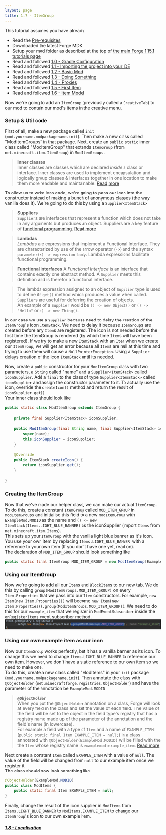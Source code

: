 ```yaml
---
layout: page
title: 1.7 - ItemGroup
---
```

This tutorial assumes you have already
- Read the [Pre-requisites](/tutorials/Pre-requisites)
- Downloaded the latest Forge MDK
- Setup your mod folder as described at the top of [the main Forge 1.15.1 tutorials page](/tutorials/1.15.1/forge/)
- Read and followed [1.0 - Gradle Configuration](../1.0-gradle-configuration/)
- Read and followed [1.1 - Importing the project into your IDE](../1.1-importing-project/)
- Read and followed [1.2 - Basic Mod](../1.2-basic-mod/)
- Read and followed [1.3 - Doing Something](../1.3-doing-something/)
- Read and followed [1.4 - Proxies](../1.4-proxies/)
- Read and followed [1.5 - First Item](../1.5-first-item/)
- Read and followed [1.6 - Item Model](../1.6-item-model/)

Now we're going to add an `ItemGroup` (previously called a `CreativeTab`) to our mod to contain our mod's items in the creative menu.

### Setup & Util code
First of all, make a new package called `init` (`mod.yourname.modpackagename.init`). Then make a new class called "ModItemGroups" in that package. Next, create an `public static` inner class called "ModItemGroup" that extends `ItemGroup` (from `net.minecraft.item.ItemGroup`) in `ModItemGroups`.  
> **Inner classes**  
> Inner classes are classes which are declared *inside* a class or interface. Inner classes are used to implement encapsulation and logically group classes & interfaces together in one location to make them more readable and maintainable. [Read](https://www.javatpoint.com/java-inner-class) [more](https://www.tutorialspoint.com/java/java_innerclasses.htm)  

To allow us to write less code, we're going to pass our icon into the constructor instead of making a bunch of anonymous classes (the way vanilla does it). We're going to do this by using a `Supplier<ItemStack>`
> **Suppliers**  
> `Supplier`s are interfaces that represent a function which does not take in any arguments but produces an object. Suppliers are a key feature of [functional programming](https://www.geeksforgeeks.org/functional-programming-paradigm/). [Read more](https://www.geeksforgeeks.org/supplier-interface-in-java-with-examples/)  

> **Lambdas**  
> *Lambdas* are expressions that implement a Functional Interface. They are characterized by use of the arrow operator (`->`) and the syntax `parameter(s) -> expression body`. Lambda expressions facilitate functional programming.  

> **Functional Interfaces**
> A *Functional Interface* is an interface that contains exactly one abstract method. A `Supplier` meets this definition and is therefor a functional interface.  

> The lambda expression assigned to an object of `Supplier` type is used to define its `get()` method which produces a value when called. `Supplier`s are useful for deferring the creation of objects.  
> An example of a `Supplier` would be `() -> new Object()` or `() -> "Hello"` or `() -> new Thing()`.  

In our case we use a `Supplier` because need to delay the creation of the `ItemGroup`'s icon `ItemStack`. We need to delay it because `ItemGroup`s are created before any `Item`s are registered. The icon is not needed before the first time the ItemGroup is rendered (by which time `Item`s will have been registered). If we try to make a new `ItemStack` with an `Item` when we create our `ItemGroup`, we will get an error because all `Item`s are null at this time and trying to use them will cause a `NullPointerException`. Using a `Supplier` delays creation of the icon `ItemStack` until its needed.  

Now, create a `public` constructor for your `ModItemGroup` class with two parameters, a `String` called "name" and a `Supplier<ItemStack>` called `iconSupplier`. Add a `final` to the class of type `Supplier<ItemStack>` called `iconSupplier` and assign the constructor parameter to it. To actually use the icon, override the `createIcon()` method and return the result of `iconSupplier.get()`  
Your inner class should look like
```java
public static class ModItemGroup extends ItemGroup {

	private final Supplier<ItemStack> iconSupplier;

	public ModItemGroup(final String name, final Supplier<ItemStack> iconSupplier) {
		super(name);
		this.iconSupplier = iconSupplier;
	}

	@Override
	public ItemStack createIcon() {
		return iconSupplier.get();
	}

}
```

### Creating the ItemGroup
Now that we've made our helper class, we can make our actual `ItemGroup`. To do this, create a constant `ItemGroup` called `MOD_ITEM_GROUP` in `ModItemGroups` and initialise this field to a new `ModItemGroup` with `ExampleMod.MODID` as the name and `() -> new ItemStack(Items.LIGHT_BLUE_BANNER)` as the iconSupplier (import `Items` from `net.minecraft.item.Items`).  
This sets up your `ItemGroup` with the vanilla light blue banner as it's icon. You use your own item by replacing `Items.LIGHT_BLUE_BANNER `with a reference to your own item (If you don't have one yet, read on).  
The declaration of `MOD_ITEM_GROUP` should look something like
```java
public static final ItemGroup MOD_ITEM_GROUP = new ModItemGroup(ExampleMod.MODID, () -> new ItemStack(Items.LIGHT_BLUE_BANNER));
```

### Using our ItemGroup
Now we're going to add all our `Item`s and `BlockItem`s to our new tab. We do this by calling `group(ModItemGroups.MOD_ITEM_GROUP)` on every `Item.Properties` that we pass into our `Item` constructors. For example, `new Item(new Item.Properties())` will become `new Item(new Item.Properties().group(ModItemGroups.MOD_ITEM_GROUP))`. We need to do this for our `example_item` that we register in `ModEventSubscriber` inside the `onRegisterItems` event subscriber method.  
![item-properties-group](./item-properties-group.png "item-properties-group")

### Using our own example item as our icon
Now our `ItemGroup` works perfectly, but it has a vanilla banner as its icon. To change this we need to change `Items.LIGHT_BLUE_BANNER` to reference our own item. However, we don't have a static reference to our own item so we need to make one.  
To do this, create a new class called "ModItems" in your `init` package (`mod.yourname.modpackagename.init`). Then annotate the class with `@ObjectHolder` (`net.minecraftforge.registries.ObjectHolder`) and have the parameter of the annotation be `ExampleMod.MODID`  
> **`@ObjectHolder`**  
> When you put the `@ObjectHolder` annotation on a class, Forge will look at every field in the class and set the value of each field. The value of the field will be set to the object in the field type's registry that has a registry name made up of the parameter of the annotation and the field's name (in lowercase).  
> For example a field with a type of `Item` and a name of `EXAMPLE_ITEM` (`public static final Item EXAMPLE_ITEM = null;`) in a class annotated with `@ObjectHolder(ExampleMod.MODID)` will be filled with the the `Item` whose registry name is `examplemod:example_item`. [Read more](https://mcforge.readthedocs.io/en/latest/concepts/registries/#injecting-registry-values-into-fields)

Next create a constant `Item` called `EXAMPLE_ITEM` with a value of `null`. The value of the field will be changed from `null` to our example item once we register it  
The class should now look something like
```java
@ObjectHolder(ExampleMod.MODID)
public class ModItems {
	public static final Item EXAMPLE_ITEM = null;
}
```
Finally, change the result of the icon supplier in `ModItems` from `Items.LIGHT_BLUE_BANNER` to `ModItems.EXAMPLE_ITEM` to change our `ItemGroup`'s icon to our own example item.


##### [1.8 - Localisation](../1.8-localisation)
